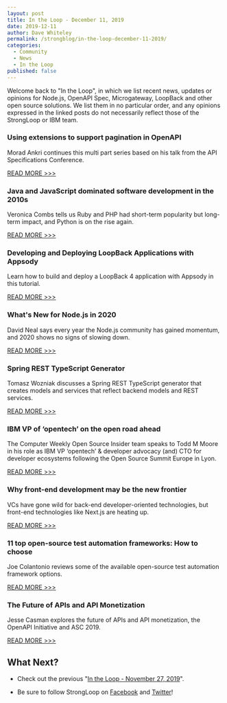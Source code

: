 ```yaml
---
layout: post
title: In the Loop - December 11, 2019
date: 2019-12-11
author: Dave Whiteley
permalink: /strongblog/in-the-loop-december-11-2019/
categories:
  - Community
  - News
  - In the Loop
published: false
---
```


Welcome back to "In the Loop", in which we list recent news, updates or opinions for Node.js, OpenAPI Spec, Microgateway, LoopBack and other open source solutions. We list them in no particular order, and any opinions expressed in the linked posts do not necessarily reflect those of the StrongLoop or IBM team.
<!--more-->

### Using extensions to support pagination in OpenAPI

Morad Ankri continues this multi part series based on his talk from the API Specifications Conference.

[READ MORE >>>](https://www.transposit.com/blog/2019.12.10-using-extensions-to-support-pagination-in-openapi/)

### Java and JavaScript dominated software development in the 2010s

Veronica Combs tells us Ruby and PHP had short-term popularity but long-term impact, and Python is on the rise again. 

[READ MORE >>>](https://www.techrepublic.com/article/java-and-javascript-dominated-software-development-in-the-2010s/)

### Developing and Deploying LoopBack Applications with Appsody

Learn how to build and deploy a LoopBack 4 application with Appsody in this tutorial.

[READ MORE >>>](https://loopback.io/doc/en/lb4/Appsody-LoopBack.html)

### What's New for Node.js in 2020 

David Neal says every year the Node.js community has gained momentum, and 2020 shows no signs of slowing down.

[READ MORE >>>](https://developer.okta.com/blog/2019/12/04/whats-new-nodejs-2020)

### Spring REST TypeScript Generator 

Tomasz Wozniak discusses a Spring REST TypeScript generator that creates models and services that reflect backend models and REST services. 

[READ MORE >>>](https://dzone.com/articles/spring-rest-typescript-generator)

### IBM VP of ‘opentech’ on the open road ahead

The Computer Weekly Open Source Insider team speaks to Todd M Moore in his role as IBM VP ‘opentech’ & developer advocacy (and) CTO for developer ecosystems following the Open Source Summit Europe in Lyon.

[READ MORE >>>](https://www.computerweekly.com/blog/Open-Source-Insider/IBM-VP-of-opentech-on-the-open-road-ahead)

### Why front-end development may be the new frontier

VCs have gone wild for back-end developer-oriented technologies, but front-end technologies like Next.js are heating up. 

[READ MORE >>>](https://www.techrepublic.com/article/why-front-end-development-may-be-the-new-frontier/)

### 11 top open-source test automation frameworks: How to choose

Joe Colantonio reviews some of the available open-source test automation framework options.

[READ MORE >>>](https://techbeacon.com/app-dev-testing/top-11-open-source-testing-automation-frameworks-how-choose)

### The Future of APIs and API Monetization

Jesse Casman explores the future of APIs and API monetization, the OpenAPI Initiative and ASC 2019. 

[READ MORE >>>](https://dzone.com/articles/the-future-of-apis-and-api-monetization)

## What Next?

* Check out the previous "[In the Loop - November 27, 2019](https://strongloop.com/strongblog/in-the-loop-november-27-2019/)".

* Be sure to follow StrongLoop on [Facebook](https://www.facebook.com/strongloop/) and [Twitter](https://twitter.com/StrongLoop)!
